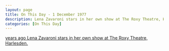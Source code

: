 ```yaml
---
layout: page
title: On This Day - 1 December 1977
description: Lena Zavaroni stars in her own show at The Roxy Theatre, Harlesden.
categories: [On This Day]
---
```


[<span id="age1"></span> years ago Lena Zavaroni stars in her own show at The Roxy Theatre, Harlesden.](/theatre/the%20lena%20zavaroni%20show/1977/12/01/the-lena-zavaroni-show.html)

<!-- Script for calculating number of years ago -->
<script>
var dob = '19771201';
var year = Number(dob.substr(0, 4));
var month = Number(dob.substr(4, 2)) - 1;
var day = Number(dob.substr(6, 2));
var today = new Date();
var age1 = today.getFullYear() - year;
if (today.getMonth() < month || (today.getMonth() == month && today.getDate() < day)) {
age1--;
}
document.getElementById("age1").innerHTML=age1;
</script>


